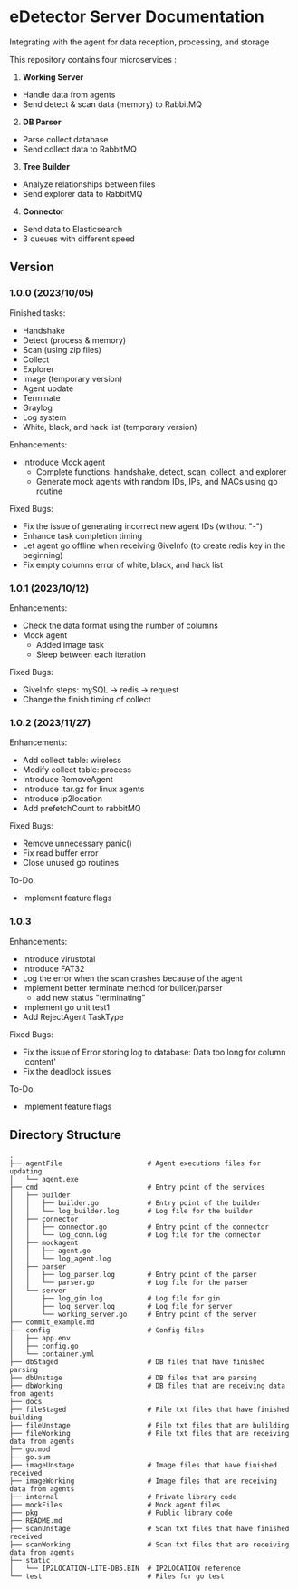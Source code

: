 # eDetector Server Documentation
Integrating with the agent for data reception, processing, and storage

This repository contains four microservices : 

1. **Working Server**<br />
- Handle data from agents
- Send detect & scan data (memory) to RabbitMQ

2. **DB Parser**<br />
- Parse collect database
- Send collect data to RabbitMQ

3. **Tree Builder**<br />
- Analyze relationships between files
- Send explorer data to RabbitMQ

4. **Connector**<br />
- Send data to Elasticsearch
- 3 queues with different speed

## Version

### 1.0.0 (2023/10/05)
Finished tasks:
- Handshake
- Detect (process & memory)
- Scan (using zip files)
- Collect
- Explorer
- Image (temporary version)
- Agent update
- Terminate
- Graylog
- Log system
- White, black, and hack list (temporary version)

Enhancements:
- Introduce Mock agent
  - Complete functions: handshake, detect, scan, collect, and explorer
  - Generate mock agents with random IDs, IPs, and MACs using go routine

Fixed Bugs:
- Fix the issue of generating incorrect new agent IDs (without "-")
- Enhance task completion timing
- Let agent go offline when receiving GiveInfo (to create redis key in the beginning)
- Fix empty columns error of white, black, and hack list

### 1.0.1 (2023/10/12)
Enhancements:
- Check the data format using the number of columns
- Mock agent
  - Added image task
  - Sleep between each iteration

Fixed Bugs:
- GiveInfo steps: mySQL -> redis -> request
- Change the finish timing of collect

### 1.0.2 (2023/11/27)

Enhancements:
- Add collect table: wireless
- Modify collect table: process
- Introduce RemoveAgent
- Introduce .tar.gz for linux agents
- Introduce ip2location
- Add prefetchCount to rabbitMQ

Fixed Bugs:
- Remove unnecessary panic()
- Fix read buffer error
- Close unused go routines

To-Do:
- Implement feature flags

### 1.0.3
Enhancements:
- Introduce virustotal
- Introduce FAT32
- Log the error when the scan crashes because of the agent
- Implement better terminate method for builder/parser
  - add new status "terminating"
- Implement go unit test1
- Add RejectAgent TaskType

Fixed Bugs:
- Fix the issue of Error storing log to database: Data too long for column 'content'
- Fix the deadlock issues

To-Do:
- Implement feature flags

## Directory Structure
```
.
├── agentFile                     # Agent executions files for updating
│   └── agent.exe
├── cmd                           # Entry point of the services
│   ├── builder
│   │   ├── builder.go            # Entry point of the builder
│   │   └── log_builder.log       # Log file for the builder
│   ├── connector
│   │   ├── connector.go          # Entry point of the connector
│   │   └── log_conn.log          # Log file for the connector
│   ├── mockagent
│   │   ├── agent.go
│   │   └── log_agent.log
│   ├── parser
│   │   ├── log_parser.log        # Entry point of the parser
│   │   └── parser.go             # Log file for the parser
│   └── server
│       ├── log_gin.log           # Log file for gin
│       ├── log_server.log        # Log file for server
│       └── working_server.go     # Entry point of the server
├── commit_example.md
├── config                        # Config files
│   ├── app.env
│   ├── config.go
│   └── container.yml
├── dbStaged                      # DB files that have finished parsing
├── dbUnstage                     # DB files that are parsing
├── dbWorking                     # DB files that are receiving data from agents
├── docs
├── fileStaged                    # File txt files that have finished building
├── fileUnstage                   # File txt files that are bulilding
├── fileWorking                   # File txt files that are receiving data from agents
├── go.mod
├── go.sum
├── imageUnstage                  # Image files that have finished received
├── imageWorking                  # Image files that are receiving data from agents
├── internal                      # Private library code
├── mockFiles                     # Mock agent files
├── pkg                           # Public library code
├── README.md
├── scanUnstage                   # Scan txt files that have finished received
├── scanWorking                   # Scan txt files that are receiving data from agents
├── static
│   └── IP2LOCATION-LITE-DB5.BIN  # IP2LOCATION reference
└── test                          # Files for go test
```
